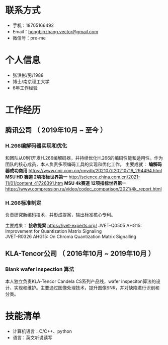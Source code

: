 

# 联系方式

- 手机：18705166492
- Email：hongbinzhang.vector@gmail.com
- 微信号：pre-me

# 个人信息

 - 张洪彬/男/1988
 - 博士/南京理工大学
 - 6年工作经验

# 工作经历

## 腾讯公司 （ 2019年10月 ~ 至今 ）

### H.266编解码器实现和优化

和团队从0到1开发H.266编解码器，并持续优化H.266的编码性能和适用性。作为团队的核心成员，本人负责多项编码工具的实现和优化工作。
主要成就：
         **编解码器成功商用** https://www.cnii.com.cn/rmydb/202107/t20210719_294494.html
         **MSU HD 赛道 2项指标世界第一** http://science.china.com.cn/2021-11/01/content_41726391.htm
         **MSU 4k赛道 12项指标世界第一** https://www.compression.ru/video/codec_comparison/2021/4k_report.html

### H.266标准制定 

负责研究新编码技术，并形成提案，输出标准核心专利。

主要成果：
       **接收提案** https://jvet-experts.org/ 
       JVET-Q0505 AHG15: Improvement for Quantization Matrix Signaling  
       JVET-R0326 AHG15: On Chroma Quantization Matrix Signalling

  
## KLA-Tencor公司 （ 2016年10月 ~ 2019年10月 ）

### Blank wafer inspection 算法
本人独立负责KLA-Tencor Candela CS系列产品线，wafer inspeciton算法的设计、实现和维护。主要通过图像处理技术，提升图像SNR，并对缺陷进行识别和分类。
    
# 技能清单

- 计算机语言：C/C++、python
- 语言：英文听说读写
      
